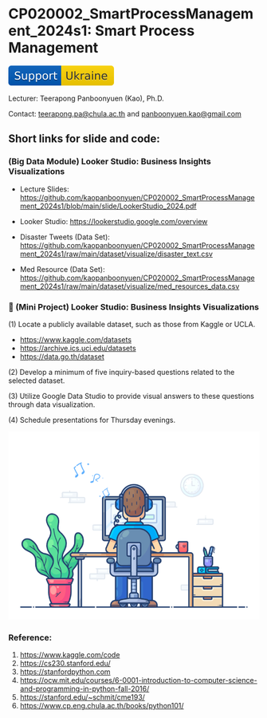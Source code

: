 # CP020002_SmartProcessManagement_2024s1: Smart Process Management

[![Support-Ukraine](https://raw.githubusercontent.com/kaopanboonyuen/2110446_DataScience_2021s2/main/img/Support-Ukraine-FFD500.svg)](https://supportukrainenow.org/)

Lecturer: Teerapong Panboonyuen (Kao), Ph.D.

Contact: teerapong.pa@chula.ac.th and panboonyuen.kao@gmail.com

## Short links for slide and code:

### (Big Data Module) Looker Studio: Business Insights Visualizations

- Lecture Slides: https://github.com/kaopanboonyuen/CP020002_SmartProcessManagement_2024s1/blob/main/slide/LookerStudio_2024.pdf

- Looker Studio: https://lookerstudio.google.com/overview
- Disaster Tweets (Data Set): https://github.com/kaopanboonyuen/CP020002_SmartProcessManagement_2024s1/raw/main/dataset/visualize/disaster_text.csv
- Med Resource (Data Set): https://github.com/kaopanboonyuen/CP020002_SmartProcessManagement_2024s1/raw/main/dataset/visualize/med_resources_data.csv

### :green_book: (Mini Project) Looker Studio: Business Insights Visualizations

(1) Locate a publicly available dataset, such as those from Kaggle or UCLA.

- https://www.kaggle.com/datasets
- https://archive.ics.uci.edu/datasets
- https://data.go.th/dataset

(2) Develop a minimum of five inquiry-based questions related to the selected dataset.

(3) Utilize Google Data Studio to provide visual answers to these questions through data visualization.

(4) Schedule presentations for Thursday evenings.

![](https://github.com/kaopanboonyuen/CP020002_SmartProcessManagement_2024s1/raw/main/img/python_coding.gif)

### Reference:

1. https://www.kaggle.com/code
2. https://cs230.stanford.edu/
3. https://stanfordpython.com
4. https://ocw.mit.edu/courses/6-0001-introduction-to-computer-science-and-programming-in-python-fall-2016/
5. https://stanford.edu/~schmit/cme193/
6. https://www.cp.eng.chula.ac.th/books/python101/